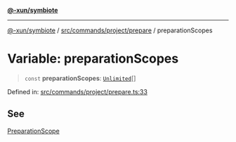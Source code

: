 [**@-xun/symbiote**](../../../../../README.md)

***

[@-xun/symbiote](../../../../../README.md) / [src/commands/project/prepare](../README.md) / preparationScopes

# Variable: preparationScopes

> `const` **preparationScopes**: [`Unlimited`](../../../../configure/enumerations/UnlimitedGlobalScope.md#unlimited)[]

Defined in: [src/commands/project/prepare.ts:33](https://github.com/Xunnamius/symbiote/blob/48e09e2e30168e7f5b981dba3e3d2806204a176e/src/commands/project/prepare.ts#L33)

## See

[PreparationScope](../../../../configure/enumerations/UnlimitedGlobalScope.md)
